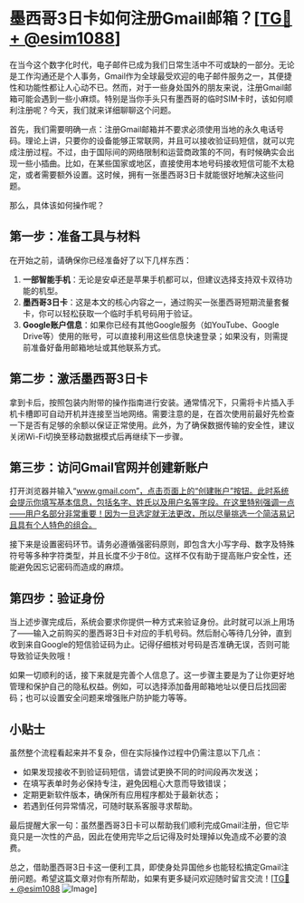 # 墨西哥3日卡如何注册Gmail邮箱？[[TG💪+ @esim1088](https://t.me/s/esim1088)]

在当今这个数字化时代，电子邮件已成为我们日常生活中不可或缺的一部分。无论是工作沟通还是个人事务，Gmail作为全球最受欢迎的电子邮件服务之一，其便捷性和功能性都让人心动不已。然而，对于一些身处国外的朋友来说，注册Gmail邮箱可能会遇到一些小麻烦。特别是当你手头只有墨西哥的临时SIM卡时，该如何顺利注册呢？今天，我们就来详细聊聊这个问题。

首先，我们需要明确一点：注册Gmail邮箱并不要求必须使用当地的永久电话号码。理论上讲，只要你的设备能够正常联网，并且可以接收验证码短信，就可以完成注册过程。不过，由于国际间的网络限制和运营商政策的不同，有时候确实会出现一些小插曲。比如，在某些国家或地区，直接使用本地号码接收短信可能不太稳定，或者需要额外设置。这时候，拥有一张墨西哥3日卡就能很好地解决这些问题。

那么，具体该如何操作呢？

## 第一步：准备工具与材料

在开始之前，请确保你已经准备好了以下几样东西：

1. **一部智能手机**：无论是安卓还是苹果手机都可以，但建议选择支持双卡双待功能的机型。
2. **墨西哥3日卡**：这是本文的核心内容之一，通过购买一张墨西哥短期流量套餐卡，你可以轻松获取一个临时手机号码用于验证。
3. **Google账户信息**：如果你已经有其他Google服务（如YouTube、Google Drive等）使用的账号，可以直接利用这些信息快速登录；如果没有，则需提前准备好备用邮箱地址或其他联系方式。

## 第二步：激活墨西哥3日卡

拿到卡后，按照包装内附带的操作指南进行安装。通常情况下，只需将卡片插入手机卡槽即可自动开机并连接至当地网络。需要注意的是，在首次使用前最好先检查一下是否有足够的余额以保证正常使用。此外，为了确保数据传输的安全性，建议关闭Wi-Fi切换至移动数据模式后再继续下一步骤。

## 第三步：访问Gmail官网并创建新账户

打开浏览器并输入“www.gmail.com”，点击页面上的“创建账户”按钮。此时系统会提示你填写基本信息，包括名字、姓氏以及用户名等字段。在这里特别强调一点——用户名部分非常重要！因为一旦选定就无法更改，所以尽量挑选一个简洁易记且具有个人特色的组合。

接下来是设置密码环节。请务必遵循强密码原则，即包含大小写字母、数字及特殊符号等多种字符类型，并且长度不少于8位。这样不仅有助于提高账户安全性，还能避免因忘记密码而造成的麻烦。

## 第四步：验证身份

当上述步骤完成后，系统会要求你提供一种方式来验证身份。此时就可以派上用场了——输入之前购买的墨西哥3日卡对应的手机号码。然后耐心等待几分钟，直到收到来自Google的短信验证码为止。记得仔细核对号码是否准确无误，否则可能导致验证失败哦！

如果一切顺利的话，接下来就是完善个人信息了。这一步骤主要是为了让你更好地管理和保护自己的隐私权益。例如，可以选择添加备用邮箱地址以便日后找回密码；也可以设置安全问题来增强账户防护能力等等。

## 小贴士

虽然整个流程看起来并不复杂，但在实际操作过程中仍需注意以下几点：

- 如果发现接收不到验证码短信，请尝试更换不同的时间段再次发送；
- 在填写表单时务必保持专注，避免因粗心大意而导致错误；
- 定期更新软件版本，确保所有应用程序都处于最新状态；
- 若遇到任何异常情况，可随时联系客服寻求帮助。

最后提醒大家一句：虽然墨西哥3日卡可以帮助我们顺利完成Gmail注册，但它毕竟只是一次性的产品，因此在使用完毕之后记得及时处理掉以免造成不必要的浪费。

总之，借助墨西哥3日卡这一便利工具，即使身处异国他乡也能轻松搞定Gmail注册问题。希望这篇文章对你有所帮助，如果有更多疑问欢迎随时留言交流！[[TG💪+ @esim1088](https://t.me/s/esim1088) ![Image](https://i.postimg.cc/4NQfJmqS/Snipaste-2025-05-13-00-14-12.png)]